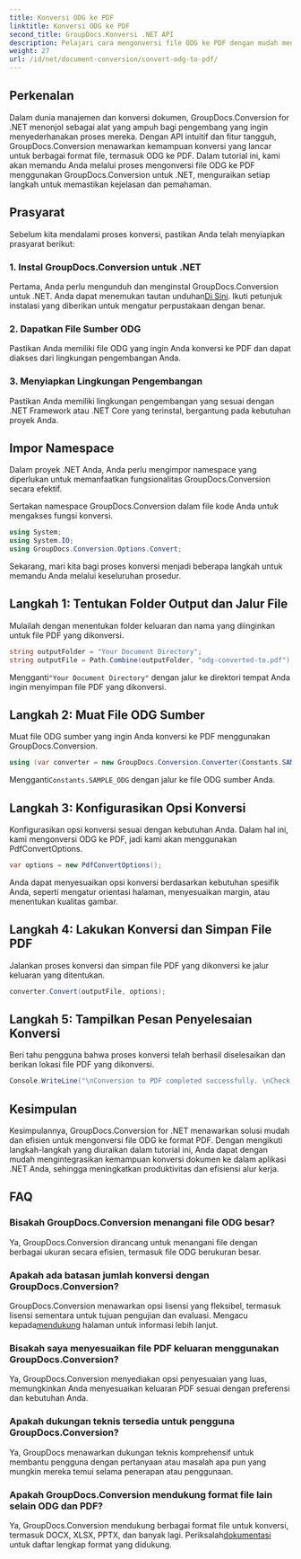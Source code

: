 ```yaml
---
title: Konversi ODG ke PDF
linktitle: Konversi ODG ke PDF
second_title: GroupDocs.Konversi .NET API
description: Pelajari cara mengonversi file ODG ke PDF dengan mudah menggunakan GroupDocs.Conversion untuk .NET. Tingkatkan kemampuan manajemen dokumen Anda.
weight: 27
url: /id/net/document-conversion/convert-odg-to-pdf/
---
```

## Perkenalan
Dalam dunia manajemen dan konversi dokumen, GroupDocs.Conversion for .NET menonjol sebagai alat yang ampuh bagi pengembang yang ingin menyederhanakan proses mereka. Dengan API intuitif dan fitur tangguh, GroupDocs.Conversion menawarkan kemampuan konversi yang lancar untuk berbagai format file, termasuk ODG ke PDF. Dalam tutorial ini, kami akan memandu Anda melalui proses mengonversi file ODG ke PDF menggunakan GroupDocs.Conversion untuk .NET, menguraikan setiap langkah untuk memastikan kejelasan dan pemahaman.
## Prasyarat
Sebelum kita mendalami proses konversi, pastikan Anda telah menyiapkan prasyarat berikut:
### 1. Instal GroupDocs.Conversion untuk .NET
 Pertama, Anda perlu mengunduh dan menginstal GroupDocs.Conversion untuk .NET. Anda dapat menemukan tautan unduhan[Di Sini](https://releases.groupdocs.com/conversion/net/). Ikuti petunjuk instalasi yang diberikan untuk mengatur perpustakaan dengan benar.
### 2. Dapatkan File Sumber ODG
Pastikan Anda memiliki file ODG yang ingin Anda konversi ke PDF dan dapat diakses dari lingkungan pengembangan Anda.
### 3. Menyiapkan Lingkungan Pengembangan
Pastikan Anda memiliki lingkungan pengembangan yang sesuai dengan .NET Framework atau .NET Core yang terinstal, bergantung pada kebutuhan proyek Anda.

## Impor Namespace
Dalam proyek .NET Anda, Anda perlu mengimpor namespace yang diperlukan untuk memanfaatkan fungsionalitas GroupDocs.Conversion secara efektif.

Sertakan namespace GroupDocs.Conversion dalam file kode Anda untuk mengakses fungsi konversi.
```csharp
using System;
using System.IO;
using GroupDocs.Conversion.Options.Convert;
```

Sekarang, mari kita bagi proses konversi menjadi beberapa langkah untuk memandu Anda melalui keseluruhan prosedur.
## Langkah 1: Tentukan Folder Output dan Jalur File
Mulailah dengan menentukan folder keluaran dan nama yang diinginkan untuk file PDF yang dikonversi.
```csharp
string outputFolder = "Your Document Directory";
string outputFile = Path.Combine(outputFolder, "odg-converted-to.pdf");
```
 Mengganti`"Your Document Directory"` dengan jalur ke direktori tempat Anda ingin menyimpan file PDF yang dikonversi.
## Langkah 2: Muat File ODG Sumber
Muat file ODG sumber yang ingin Anda konversi ke PDF menggunakan GroupDocs.Conversion.
```csharp
using (var converter = new GroupDocs.Conversion.Converter(Constants.SAMPLE_ODG))
```
 Mengganti`Constants.SAMPLE_ODG` dengan jalur ke file ODG sumber Anda.
## Langkah 3: Konfigurasikan Opsi Konversi
Konfigurasikan opsi konversi sesuai dengan kebutuhan Anda. Dalam hal ini, kami mengonversi ODG ke PDF, jadi kami akan menggunakan PdfConvertOptions.
```csharp
var options = new PdfConvertOptions();
```
Anda dapat menyesuaikan opsi konversi berdasarkan kebutuhan spesifik Anda, seperti mengatur orientasi halaman, menyesuaikan margin, atau menentukan kualitas gambar.
## Langkah 4: Lakukan Konversi dan Simpan File PDF
Jalankan proses konversi dan simpan file PDF yang dikonversi ke jalur keluaran yang ditentukan.
```csharp
converter.Convert(outputFile, options);
```
## Langkah 5: Tampilkan Pesan Penyelesaian Konversi
Beri tahu pengguna bahwa proses konversi telah berhasil diselesaikan dan berikan lokasi file PDF yang dikonversi.
```csharp
Console.WriteLine("\nConversion to PDF completed successfully. \nCheck output in {0}", outputFolder);
```

## Kesimpulan
Kesimpulannya, GroupDocs.Conversion for .NET menawarkan solusi mudah dan efisien untuk mengonversi file ODG ke format PDF. Dengan mengikuti langkah-langkah yang diuraikan dalam tutorial ini, Anda dapat dengan mudah mengintegrasikan kemampuan konversi dokumen ke dalam aplikasi .NET Anda, sehingga meningkatkan produktivitas dan efisiensi alur kerja.
## FAQ
### Bisakah GroupDocs.Conversion menangani file ODG besar?
Ya, GroupDocs.Conversion dirancang untuk menangani file dengan berbagai ukuran secara efisien, termasuk file ODG berukuran besar.
### Apakah ada batasan jumlah konversi dengan GroupDocs.Conversion?
 GroupDocs.Conversion menawarkan opsi lisensi yang fleksibel, termasuk lisensi sementara untuk tujuan pengujian dan evaluasi. Mengacu kepada[mendukung](https://forum.groupdocs.com/c/conversion/11) halaman untuk informasi lebih lanjut.
### Bisakah saya menyesuaikan file PDF keluaran menggunakan GroupDocs.Conversion?
Ya, GroupDocs.Conversion menyediakan opsi penyesuaian yang luas, memungkinkan Anda menyesuaikan keluaran PDF sesuai dengan preferensi dan kebutuhan Anda.
### Apakah dukungan teknis tersedia untuk pengguna GroupDocs.Conversion?
Ya, GroupDocs menawarkan dukungan teknis komprehensif untuk membantu pengguna dengan pertanyaan atau masalah apa pun yang mungkin mereka temui selama penerapan atau penggunaan.
### Apakah GroupDocs.Conversion mendukung format file lain selain ODG dan PDF?
 Ya, GroupDocs.Conversion mendukung berbagai format file untuk konversi, termasuk DOCX, XLSX, PPTX, dan banyak lagi. Periksalah[dokumentasi](https://tutorials.groupdocs.com/conversion/net/) untuk daftar lengkap format yang didukung.